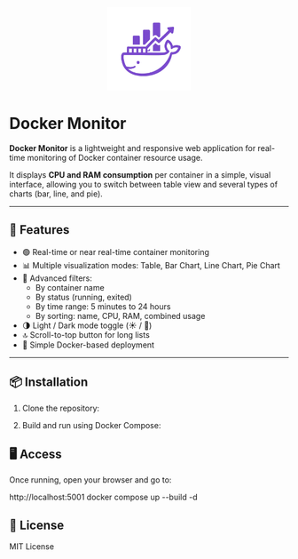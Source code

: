 <div align="center">
  <img src="logo.png" alt="Docker Monitor" width="150">
</div>

# Docker Monitor

**Docker Monitor** is a lightweight and responsive web application for real-time monitoring of Docker container resource usage.

It displays **CPU and RAM consumption** per container in a simple, visual interface, allowing you to switch between table view and several types of charts (bar, line, and pie).

---

## 🚀 Features

- 🟢 Real-time or near real-time container monitoring
- 📊 Multiple visualization modes: Table, Bar Chart, Line Chart, Pie Chart
- 🧠 Advanced filters:
  - By container name
  - By status (running, exited)
  - By time range: 5 minutes to 24 hours
  - By sorting: name, CPU, RAM, combined usage
- 🌗 Light / Dark mode toggle (☀️ / 🌙)
- 🔝 Scroll-to-top button for long lists
- 📁 Simple Docker-based deployment

---

## 📦 Installation

1. Clone the repository:

2. Build and run using Docker Compose:

## 🖥️ Access
Once running, open your browser and go to:

http://localhost:5001
docker compose up --build -d

## 📝 License
MIT License